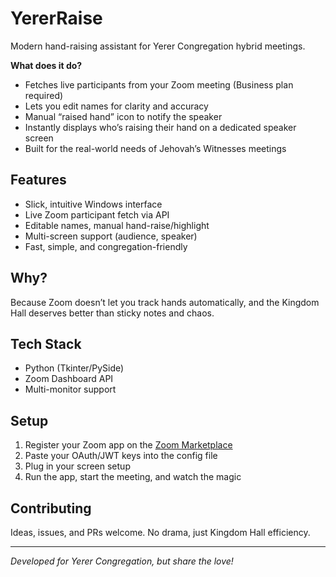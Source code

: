 # YererRaise

Modern hand-raising assistant for Yerer Congregation hybrid meetings.

**What does it do?**
- Fetches live participants from your Zoom meeting (Business plan required)
- Lets you edit names for clarity and accuracy
- Manual “raised hand” icon to notify the speaker
- Instantly displays who’s raising their hand on a dedicated speaker screen
- Built for the real-world needs of Jehovah’s Witnesses meetings

## Features

- Slick, intuitive Windows interface
- Live Zoom participant fetch via API
- Editable names, manual hand-raise/highlight
- Multi-screen support (audience, speaker)
- Fast, simple, and congregation-friendly

## Why?

Because Zoom doesn’t let you track hands automatically, and the Kingdom Hall deserves better than sticky notes and chaos.

## Tech Stack

- Python (Tkinter/PySide)
- Zoom Dashboard API
- Multi-monitor support

## Setup

1. Register your Zoom app on the [Zoom Marketplace](https://marketplace.zoom.us/)
2. Paste your OAuth/JWT keys into the config file
3. Plug in your screen setup
4. Run the app, start the meeting, and watch the magic

## Contributing

Ideas, issues, and PRs welcome. No drama, just Kingdom Hall efficiency.

---

*Developed for Yerer Congregation, but share the love!*

